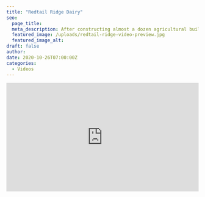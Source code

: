 ```yaml
---
title: "Redtail Ridge Dairy"
seo:
  page_title:
  meta_description: After constructing almost a dozen agricultural buildings on Redtail Ridge’s 1,250-cow dairy, Fox Structures proved to be a go-to source for the family farm’s expansion projects.
  featured_image: /uploads/redtail-ridge-video-preview.jpg
  featured_image_alt:
draft: false
author:
date: 2020-10-26T07:00:00Z
categories:
  - Videos
---
```


<div class="wistia_responsive_padding" style="padding:56.25% 0 0 0;position:relative;"><div class="wistia_responsive_wrapper" style="height:100%;left:0;position:absolute;top:0;width:100%;"><iframe src="https://fast.wistia.net/embed/iframe/h9ufcwvgw4?videoFoam=true" title="Fox Structures Redtail Ridge Drone Shots Video" allow="autoplay; fullscreen" allowtransparency="true" frameborder="0" scrolling="no" class="wistia_embed" name="wistia_embed" msallowfullscreen width="100%" height="100%"></iframe></div></div>
  <script src="https://fast.wistia.net/assets/external/E-v1.js" async></script>